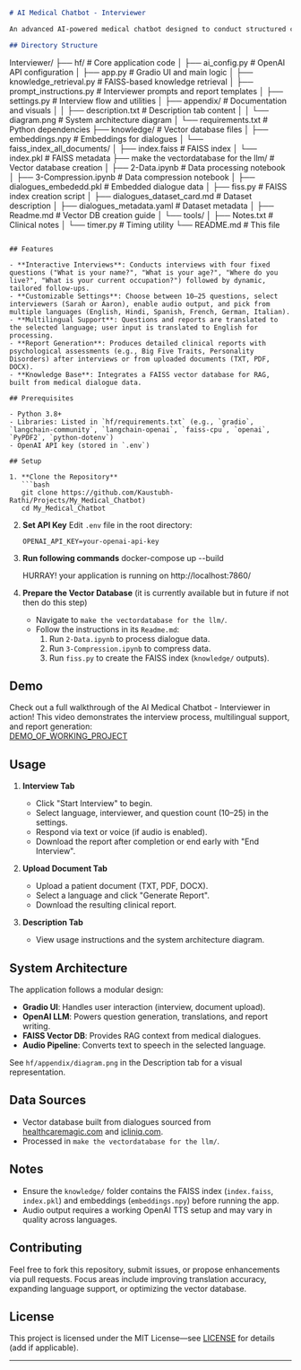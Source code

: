 ```markdown
# AI Medical Chatbot - Interviewer

An advanced AI-powered medical chatbot designed to conduct structured clinical interviews and generate detailed psychological reports. Built with Retrieval-Augmented Generation (RAG) using a FAISS vector database, this tool supports multilingual interactions (including Hindi) and offers flexible interview lengths (10–25 questions). It includes two virtual interviewers—Sarah (compassionate) and Aaron (direct)—and can process uploaded patient documents for report generation.

## Directory Structure

```
Interviewer/
├── hf/                       # Core application code
│   ├── ai_config.py          # OpenAI API configuration
│   ├── app.py               # Gradio UI and main logic
│   ├── knowledge_retrieval.py # FAISS-based knowledge retrieval
│   ├── prompt_instructions.py # Interviewer prompts and report templates
│   ├── settings.py          # Interview flow and utilities
│   ├── appendix/            # Documentation and visuals
│   │   ├── description.txt  # Description tab content
│   │   └── diagram.png      # System architecture diagram
│   └── requirements.txt     # Python dependencies
├── knowledge/                # Vector database files
│   ├── embeddings.npy       # Embeddings for dialogues
│   └── faiss_index_all_documents/
│       ├── index.faiss      # FAISS index
│       └── index.pkl        # FAISS metadata
├── make the vectordatabase for the llm/  # Vector database creation
│   ├── 2-Data.ipynb         # Data processing notebook
│   ├── 3-Compression.ipynb  # Data compression notebook
│   ├── dialogues_embededd.pkl  # Embedded dialogue data
│   ├── fiss.py             # FAISS index creation script
│   ├── dialogues_dataset_card.md  # Dataset description
│   ├── dialogues_metadata.yaml    # Dataset metadata
│   ├── Readme.md           # Vector DB creation guide
│   └── tools/
│       ├── Notes.txt       # Clinical notes
│       └── timer.py        # Timing utility
└── README.md               # This file
```

## Features

- **Interactive Interviews**: Conducts interviews with four fixed questions ("What is your name?", "What is your age?", "Where do you live?", "What is your current occupation?") followed by dynamic, tailored follow-ups.
- **Customizable Settings**: Choose between 10–25 questions, select interviewers (Sarah or Aaron), enable audio output, and pick from multiple languages (English, Hindi, Spanish, French, German, Italian).
- **Multilingual Support**: Questions and reports are translated to the selected language; user input is translated to English for processing.
- **Report Generation**: Produces detailed clinical reports with psychological assessments (e.g., Big Five Traits, Personality Disorders) after interviews or from uploaded documents (TXT, PDF, DOCX).
- **Knowledge Base**: Integrates a FAISS vector database for RAG, built from medical dialogue data.

## Prerequisites

- Python 3.8+
- Libraries: Listed in `hf/requirements.txt` (e.g., `gradio`, `langchain-community`, `langchain-openai`, `faiss-cpu`, `openai`, `PyPDF2`, `python-dotenv`)
- OpenAI API key (stored in `.env`)

## Setup

1. **Clone the Repository**
   ```bash
   git clone https://github.com/Kaustubh-Rathi/Projects/My_Medical_Chatbot)
   cd My_Medical_Chatbot
   ```


2. **Set API Key**
   Edit `.env` file in the root directory:
   ```
   OPENAI_API_KEY=your-openai-api-key
   ```

3. **Run following commands**
   docker-compose up --build

   HURRAY! your application is running on http://localhost:7860/

4. **Prepare the Vector Database** (it is currently available but in future if not then do this step)
   - Navigate to `make the vectordatabase for the llm/`.
   - Follow the instructions in its `Readme.md`:
     1. Run `2-Data.ipynb` to process dialogue data.
     2. Run `3-Compression.ipynb` to compress data.
     3. Run `fiss.py` to create the FAISS index (`knowledge/` outputs).


## Demo

Check out a full walkthrough of the AI Medical Chatbot - Interviewer in action! This video demonstrates the interview process, multilingual support, and report generation:  
[DEMO_OF_WORKING_PROJECT](https://youtu.be/nvnCWA7CdPU?feature=shared)

## Usage


1. **Interview Tab**
   - Click "Start Interview" to begin.
   - Select language, interviewer, and question count (10–25) in the settings.
   - Respond via text or voice (if audio is enabled).
   - Download the report after completion or end early with "End Interview".

2. **Upload Document Tab**
   - Upload a patient document (TXT, PDF, DOCX).
   - Select a language and click "Generate Report".
   - Download the resulting clinical report.

3. **Description Tab**
   - View usage instructions and the system architecture diagram.

## System Architecture

The application follows a modular design:
- **Gradio UI**: Handles user interaction (interview, document upload).
- **OpenAI LLM**: Powers question generation, translations, and report writing.
- **FAISS Vector DB**: Provides RAG context from medical dialogues.
- **Audio Pipeline**: Converts text to speech in the selected language.

See `hf/appendix/diagram.png` in the Description tab for a visual representation.

## Data Sources

- Vector database built from dialogues sourced from [healthcaremagic.com](https://healthcaremagic.com) and [icliniq.com](https://icliniq.com).
- Processed in `make the vectordatabase for the llm/`.

## Notes

- Ensure the `knowledge/` folder contains the FAISS index (`index.faiss`, `index.pkl`) and embeddings (`embeddings.npy`) before running the app.
- Audio output requires a working OpenAI TTS setup and may vary in quality across languages.


## Contributing

Feel free to fork this repository, submit issues, or propose enhancements via pull requests. Focus areas include improving translation accuracy, expanding language support, or optimizing the vector database.

## License

This project is licensed under the MIT License—see [LICENSE](LICENSE) for details (add if applicable).

---
```


